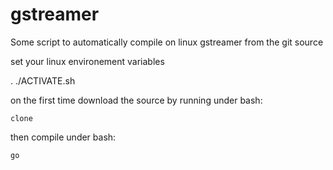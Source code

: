 # gstreamer

Some script to automatically compile on linux gstreamer from the git source

set your linux environement variables

. ./ACTIVATE.sh

on the first time download the source
by running under bash:

    clone

then compile under bash:

    go


